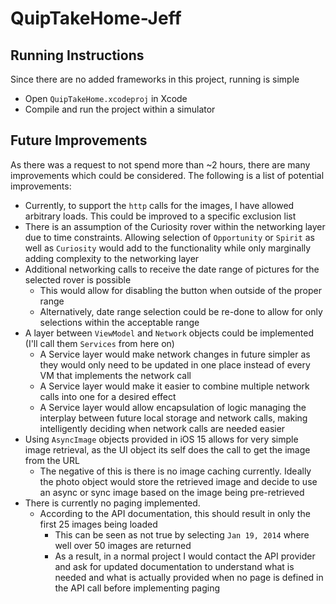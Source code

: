 # QuipTakeHome-Jeff

## Running Instructions

Since there are no added frameworks in this project, running is simple
- Open `QuipTakeHome.xcodeproj` in Xcode
- Compile and run the project within a simulator

## Future Improvements

As there was a request to not spend more than ~2 hours, there are many improvements which could be considered. The following is a list of potential improvements:
- Currently, to support the `http` calls for the images, I have allowed arbitrary loads. This could be improved to a specific exclusion list
- There is an assumption of the Curiosity rover within the networking layer due to time constraints. Allowing selection of `Opportunity` or `Spirit` as well as `Curiosity` would add to the functionality while only marginally adding complexity to the networking layer
- Additional networking calls to receive the date range of pictures for the selected rover is possible
  - This would allow for disabling the button when outside of the proper range
  - Alternatively, date range selection could be re-done to allow for only selections within the acceptable range
- A layer between `ViewModel` and `Network` objects could be implemented (I'll call them `Services` from here on)
  - A Service layer would make network changes in future simpler as they would only need to be updated in one place instead of every VM that implements the network call
  - A Service layer would make it easier to combine multiple network calls into one for a desired effect
  - A Service layer would allow encapsulation of logic managing the interplay between future local storage and network calls, making intelligently deciding when network calls are needed easier
- Using `AsyncImage` objects provided in iOS 15 allows for very simple image retrieval, as the UI object its self does the call to get the image from the URL
  - The negative of this is there is no image caching currently. Ideally the photo object would store the retrieved image and decide to use an async or sync image based on the image being pre-retrieved
- There is currently no paging implemented.
  - According to the API documentation, this should result in only the first 25 images being loaded
    - This can be seen as not true by selecting `Jan 19, 2014` where well over 50 images are returned
    - As a result, in a normal project I would contact the API provider and ask for updated documentation to understand what is needed and what is actually provided when no page is defined in the API call before implementing paging
